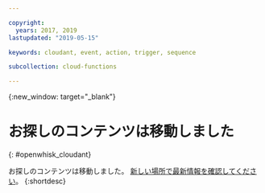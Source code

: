 ```yaml
---

copyright:
  years: 2017, 2019
lastupdated: "2019-05-15"

keywords: cloudant, event, action, trigger, sequence

subcollection: cloud-functions

---
```


{:new_window: target="_blank"}
# お探しのコンテンツは移動しました
{: #openwhisk_cloudant}

お探しのコンテンツは移動しました。 [新しい場所で最新情報を確認してください](/docs/openwhisk?topic=cloud-functions-pkg_cloudant)。
{:shortdesc}

